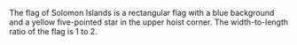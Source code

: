 The flag of Solomon Islands is a rectangular flag with a blue background and a yellow five-pointed star in the upper hoist corner. The width-to-length ratio of the flag is 1 to 2.